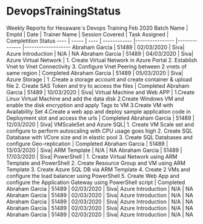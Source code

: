 # DevopsTrainingStatus
Weekly Reports for Hexaware´s Devops Training Feb 2020 Batch
Name | EmpId | Date | Trainer Name | Session Covered | Task Assigned | Completition Status 
---- | ----- | ---- | ------------ |---------------- |-------------- |------------------- 
Abraham Garcia | 51489 | 02/03/2020 | Siva| Azure Introduction | N/A | NA 
Abraham Garcia | 51489 | 04/03/2020 | Siva| Azure Virtual Network | 1. Create Virtual Network in Azure Portal 2. Establish Vnet to Vnet Connectivity 3. Configure Vnet Peering between 2 vnets of same region | Completed
Abraham Garcia | 51489 | 05/03/2020 | Siva| Azure Storage | 1 .Create  a storage account and create container & upload file 2. Create SAS Token and try to access the files | Completed
Abraham Garcia | 51489 | 10/03/2020 | Siva| Virtual Machine and Web APP | 1.Create Linux Virtual Machine and add the data disk 2.Create Windows VM and enable the disk encryption and apply Tags to VM 3.Create VM with Availability Set 4.Create a web app and deploy sample application code in Deployment slot and access the urls | Completed
Abraham Garcia | 51489 | 12/03/2020 | Siva| VMScaleSet and Azure SQL| 1.	Create VM Scale set and configure to perform autoscaling with CPU usage goes high 2.	Create SQL Database with VCore size and in elastic pool 3.	Create SQL Databases and configure Geo-replication | Completed
Abraham Garcia | 51489 | 13/03/2020 | Siva| ARM Template | N/A | NA
Abraham Garcia | 51489 | 17/03/2020 | Siva| PowerShell | 1.	Create Virtual Network using ARM Template and PowerShell 2.	Create Resource Group and VM using ARM Template 3.	Create Azure SQL DB via ARM Template 4.	Create 2 VMs and configure the load balancer using PowerShell 5.	Create Web App and configure the Application Gateway using PowerShell script | Completed
Abraham Garcia | 51489 | 02/03/2020 | Siva| Azure Introduction | N/A | NA
Abraham Garcia | 51489 | 02/03/2020 | Siva| Azure Introduction | N/A | NA
Abraham Garcia | 51489 | 02/03/2020 | Siva| Azure Introduction | N/A | NA
Abraham Garcia | 51489 | 02/03/2020 | Siva| Azure Introduction | N/A | NA
Abraham Garcia | 51489 | 02/03/2020 | Siva| Azure Introduction | N/A | NA

